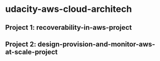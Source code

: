 # udacity-aws-cloud-architech
## Project 1: recoverability-in-aws-project

## Project 2: design-provision-and-monitor-aws-at-scale-project
